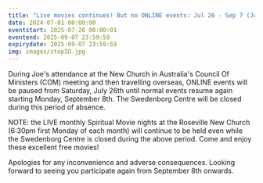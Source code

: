 ```yaml
---
title: "Live movies continues! But no ONLINE events: Jul 26 - Sep 7 (Joe away)"
date: 2024-07-01 00:00:00
eventstart: 2025-07-26 00:00:01
eventend: 2025-09-07 23:59:59
expirydate: 2025-09-07 23:59:59
img: images/stopID.jpg
---
```


During Joe's attendance at the New Church in Australia's Council Of Ministers (COM) meeting and then travelling overseas, ONLINE events will be paused from Saturday, July 26th until normal events resume again starting Monday, September 8th. The Swedenborg Centre will be closed during this period of absence.

NOTE: the LIVE monthly Spiritual Movie nights at the Roseville New Church (6:30pm first Monday of each month) will continue to be held even while the Swedenborg Centre is closed during the above period. Come and enjoy these excellent free movies!

Apologies for any inconvenience and adverse consequences. Looking forward to seeing you participate again from September 8th onwards.